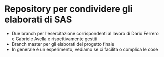 # Repository per condividere gli elaborati di SAS

* Due branch per l'esercitazione corrispondenti al lavoro di Dario Ferrero e Gabriele Avella e rispettivamente gestiti
* Branch master per gli elaborati del progetto finale
* In generale è un esperimento, vediamo se ci facilita o complica le cose
